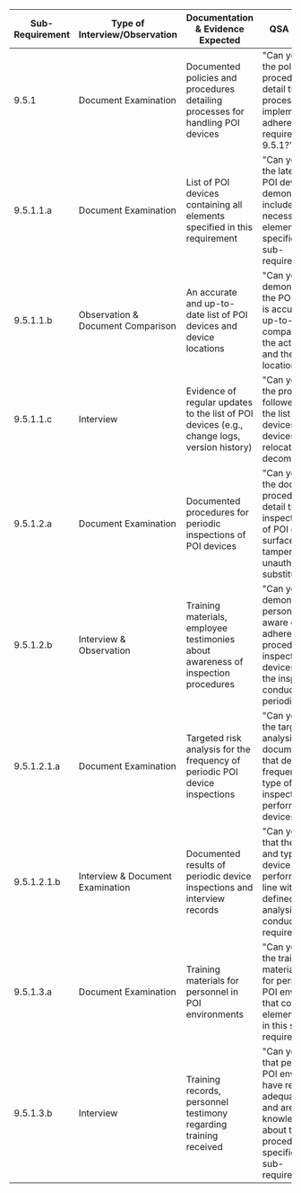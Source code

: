 
| Sub-Requirement | Type of Interview/Observation     | Documentation & Evidence Expected                                                           | QSA Questions                                                                                                                                                          |
| --------------- | --------------------------------- | ------------------------------------------------------------------------------------------- | ---------------------------------------------------------------------------------------------------------------------------------------------------------------------- |
| 9.5.1           | Document Examination              | Documented policies and procedures detailing processes for handling POI devices             | "Can you provide the policies and procedures that detail the processes implemented to adhere to requirement 9.5.1?"                                                    |
| 9.5.1.1.a       | Document Examination              | List of POI devices containing all elements specified in this requirement                   | "Can you provide the latest list of POI devices and demonstrate that it includes all the necessary elements as specified in this sub-requirement?"                     |
| 9.5.1.1.b       | Observation & Document Comparison | An accurate and up-to-date list of POI devices and device locations                         | "Can you demonstrate that the POI device list is accurate and up-to-date by comparing it with the actual devices and their locations?"                                 |
| 9.5.1.1.c       | Interview                         | Evidence of regular updates to the list of POI devices (e.g., change logs, version history) | "Can you explain the process followed to update the list of POI devices when devices are added, relocated, or decommissioned?"                                         |
| 9.5.1.2.a       | Document Examination              | Documented procedures for periodic inspections of POI devices                               | "Can you provide the documented procedures that detail the periodic inspection process of POI device surfaces to detect tampering and unauthorized substitution?"      |
| 9.5.1.2.b       | Interview & Observation           | Training materials, employee testimonies about awareness of inspection procedures           | "Can you demonstrate that personnel are aware of and adhere to the procedures for inspecting devices, and are the inspections conducted periodically?"                 |
| 9.5.1.2.1.a     | Document Examination              | Targeted risk analysis for the frequency of periodic POI device inspections                 | "Can you provide the targeted risk analysis documentation that defines the frequency and type of inspections performed for POI devices?"                               |
| 9.5.1.2.1.b     | Interview & Document Examination  | Documented results of periodic device inspections and interview records                     | "Can you verify that the frequency and type of POI device inspections performed are in line with what is defined in the risk analysis conducted for this requirement?" |
| 9.5.1.3.a       | Document Examination              | Training materials for personnel in POI environments                                        | "Can you provide the training materials prepared for personnel in POI environments that cover all elements specified in this sub-requirement?"                         |
| 9.5.1.3.b       | Interview                         | Training records, personnel testimony regarding training received                           | "Can you verify that personnel in POI environments have received adequate training and are knowledgeable about the procedures as specified in this sub-requirement?"   |
